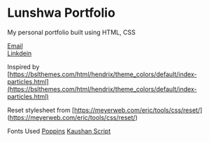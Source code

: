 # Lunshwa Portfolio

My personal portfolio built using HTML, CSS

[Email](lunshwa.shakya95@gmail.com)<br>
[Linkdein](https://www.linkedin.com/feed/)

Inspired by [https://bslthemes.com/html/hendrix/theme_colors/default/index-particles.html](https://bslthemes.com/html/hendrix/theme_colors/default/index-particles.html)

Reset stylesheet from [https://meyerweb.com/eric/tools/css/reset/] (https://meyerweb.com/eric/tools/css/reset/)

Fonts Used 
[Poppins](https://fonts.google.com/specimen/Poppins)
[Kaushan Script](https://fonts.google.com/specimen/Kaushan+Script)